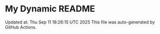 # My Dynamic README
Updated at: Thu Sep 11 18:26:15 UTC 2025
This file was auto-generated by GitHub Actions.
